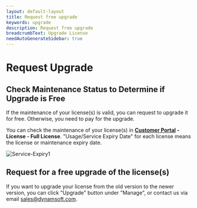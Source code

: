 ```yaml
---
layout: default-layout
title: Request free upgrade
keywords: upgrade
description: Request free upgrade
breadcrumbText: Upgrade License
needAutoGenerateSidebar: true
---
```


# Request Upgrade 

## Check Maintenance Status to Determine if Upgrade is Free

If the maintenance of your license(s) is valid, you can request to upgrade it for free. Otherwise, you need to pay for the upgrade.

You can check the maintenance of your license(s) in **[Customer Portal](https://www.dynamsoft.com/customer/) - License - Full License**. "Usage/Service Expiry Date" for each license means the license or maintenance expiry date.

![Service-Expiry1]({{site.assets}}img/Service-Expiry-1.png)

## Request for a free upgrade of the license(s)

If you want to upgrade your license from the old version to the newer version, you can click "Upgrade" button under "Manage", or contact us via email <sales@dynamsoft.com>.
